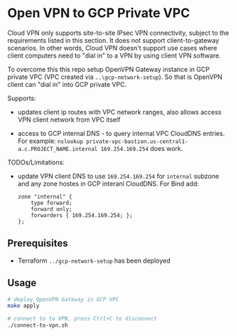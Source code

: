 # Open VPN to GCP Private VPC

Cloud VPN only supports site-to-site IPsec VPN connectivity, subject to the requirements listed in this section. It does not support client-to-gateway scenarios. In other words, Cloud VPN doesn't support use cases where client computers need to "dial in" to a VPN by using client VPN software.

To overcome this this repo setup OpenVPN Gateway instance in GCP private VPC (VPC created via `..\gcp-network-setup`). So that is OpenVPN client can "dial in" into GCP private VPC.

Supports:

* updates client ip routes with VPC network ranges, also allows access VPN client network from VPC itself

* access to GCP internal DNS - to query internal VPC CloudDNS entries. For example: `nslookup private-vpc-bastion.us-central1-a.c.PROJECT_NAME.internal 169.254.169.254` does work.

TODOs/Limitations:

* update VPN client DNS to use `169.254.169.254` for `internal` subzone and any zone hostes in GCP interanl CloudDNS. For Bind add:

  ```
  zone "internal" {
      type forward;
      forward only;
      forwarders { 169.254.169.254; };
  };
  ```

## Prerequisites

* Terraform `../gcp-network-setup` has been deployed

## Usage

```bash
# deploy OpenVPN Gateway in GCP VPC
make apply

# connect to to VPN, press Ctrl+C to disconnect
./connect-to-vpn.sh
```
